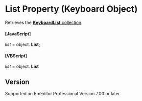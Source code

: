 # List Property (Keyboard Object)

Retrieves the [**KeyboardList** collection](../keyboard_list/index).

#### \[JavaScript\]

_list_ = object. **List**;

#### \[VBScript\]

_list_ = object. **List**

## Version

Supported on EmEditor Professional Version 7.00 or later.
